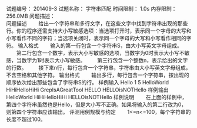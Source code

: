 试题编号：	201409-3
试题名称：	字符串匹配
时间限制：	1.0s
内存限制：	256.0MB
问题描述：	
问题描述
　　给出一个字符串和多行文字，在这些文字中找到字符串出现的那些行。你的程序还需支持大小写敏感选项：当选项打开时，表示同一个字母的大写和小写看作不同的字符；当选项关闭时，表示同一个字母的大写和小写看作相同的字符。
输入格式
　　输入的第一行包含一个字符串S，由大小写英文字母组成。
　　第二行包含一个数字，表示大小写敏感的选项，当数字为0时表示大小写不敏感，当数字为1时表示大小写敏感。
　　第三行包含一个整数n，表示给出的文字的行数。
　　接下来n行，每行包含一个字符串，字符串由大小写英文字母组成，不含空格和其他字符。
输出格式
　　输出多行，每行包含一个字符串，按出现的顺序依次给出那些包含了字符串S的行。
样例输入
Hello
1
5
HelloWorld
HiHiHelloHiHi
GrepIsAGreatTool
HELLO
HELLOisNOTHello
样例输出
HelloWorld
HiHiHelloHiHi
HELLOisNOTHello
样例说明
　　在上面的样例中，第四个字符串虽然也是Hello，但是大小写不正确。如果将输入的第二行改为0，则第四个字符串应该输出。
评测用例规模与约定
　　1<=n<=100，每个字符串的长度不超过100。
